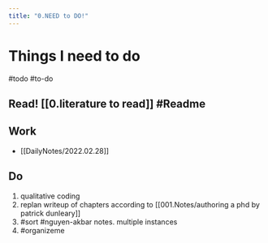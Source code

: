 ```yaml
---
title: "0.NEED to DO!"
---
```

# Things I need to do      
#todo #to-do

## Read! [[0.literature to read]] #Readme

## Work
- [[DailyNotes/2022.02.28]]


## Do
1. qualitative coding
2. replan writeup of chapters according to [[001.Notes/authoring a phd by patrick dunleary]]
3. #sort #nguyen-akbar notes. multiple instances
4. #organizeme 